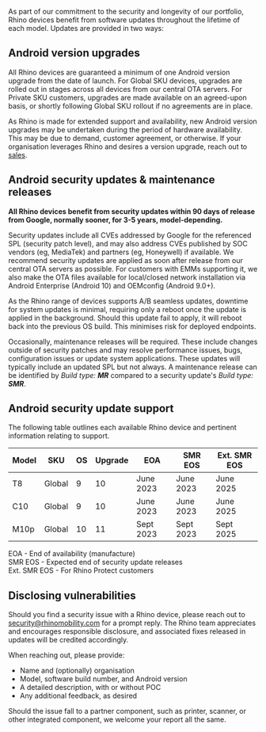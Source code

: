 As part of our commitment to the security and longevity of our portfolio, Rhino devices benefit from software updates throughout the lifetime of each model. Updates are provided in two ways:

## Android version upgrades

All Rhino devices are guaranteed a minimum of one Android version upgrade from the date of launch. For Global SKU devices, upgrades are rolled out in stages across all devices from our central OTA servers. For Private SKU customers, upgrades are made available on an agreed-upon basis, or shortly following Global SKU rollout if no agreements are in place.

As Rhino is made for extended support and availability, new Android version upgrades may be undertaken during the period of hardware availability. This may be due to demand, customer agreement, or otherwise. If your organisation leverages Rhino and desires a version upgrade, reach out to [sales](mailto:sales@socialmobile.com).

## Android security updates & maintenance releases

**All Rhino devices benefit from security updates within 90 days of release from Google, normally sooner, for 3-5 years, model-depending.**

Security updates include all CVEs addressed by Google for the referenced SPL (security patch level), and may also address CVEs published by SOC vendors (eg, MediaTek) and partners (eg, Honeywell) if available. We recommend security updates are applied as soon after release from our central OTA servers as possible. For customers with EMMs supporting it, we also make the OTA files available for local/closed network installation via Android Enterprise (Android 10) and OEMconfig (Android 9.0+).

As the Rhino range of devices supports A/B seamless updates, downtime for system updates is minimal, requiring only a reboot once the update is applied in the background. Should this update fail to apply, it will reboot back into the previous OS build. This minimises risk for deployed endpoints.

Occasionally, maintenance releases will be required. These include changes outside of security patches and may resolve performance issues, bugs, configuration issues or update system applications. These updates will typically include an updated SPL but not always. A maintenance release can be identified by _Build type: **MR**_ compared to a security update's _Build type: **SMR**_.

## Android security update support

The following table outlines each available Rhino device and pertinent information relating to support.

| **Model** | **SKU** | **OS** | **Upgrade** | **EOA**   | **SMR EOS** | **Ext. SMR EOS** |
|-----------|---------|--------|-------------|-----------|-------------|----------------------|
| T8        | Global  | 9      | 10          | June 2023 | June 2023   | June 2025            |
| C10       | Global  | 9      | 10          | June 2023 | June 2023   | June 2025            |
| M10p      | Global  | 10     | 11          | Sept 2023 | Sept 2023   | Sept 2025            |
EOA - End of availability (manufacture)  
SMR EOS - Expected end of security update releases  
Ext. SMR EOS - For Rhino Protect customers

## Disclosing vulnerabilities

Should you find a security issue with a Rhino device, please reach out to [security@rhinomobility.com](security@rhinomobility.com) for a prompt reply. The Rhino team appreciates and encourages responsible disclosure, and associated fixes released in updates will be credited accordingly.

When reaching out, please provide:
- Name and (optionally) organisation
- Model, software build number, and Android version
- A detailed description, with or without POC
- Any additional feedback, as desired

Should the issue fall to a partner component, such as printer, scanner, or other integrated component, we welcome your report all the same.
